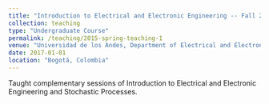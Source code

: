 ```yaml
---
title: "Introduction to Electrical and Electronic Engineering -- Fall 2017 - Fall 2018"
collection: teaching
type: "Undergraduate Course"
permalink: /teaching/2015-spring-teaching-1
venue: "Universidad de los Andes, Department of Electrical and Electronic Engineering"
date: 2017-01-01
location: "Bogotá, Colombia"
---
```


Taught complementary sessions of Introduction to Electrical and Electronic Engineering and Stochastic Processes.
